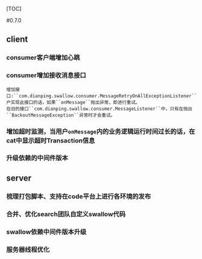 [TOC]

#0.7.0
## client
### consumer客户端增加心跳
### consumer增加接收消息接口
	增加接口:``com.dianping.swallow.consumer.MessageRetryOnAllExceptionListener``，户实现此接口的话，如果``onMessage``抛出异常，即进行重试。
	在旧的接口``com.dianping.swallow.consumer.MessageListener``中，只有在抛出``BackoutMessageException``异常时才会重试。
### 增加超时监测，当用户``onMessage``内的业务逻辑运行时间过长的话，在cat中显示超时Transaction信息
### 升级依赖的中间件版本

## server
### 梳理打包脚本、支持在code平台上进行各环境的发布
### 合并、优化search团队自定义swallow代码
### swallow依赖中间件版本升级
### 服务器线程优化
